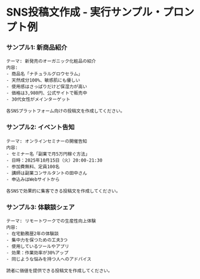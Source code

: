 # SNS投稿文作成 - 実行サンプル・プロンプト例

### サンプル1: 新商品紹介
```
テーマ: 新発売のオーガニック化粧品の紹介
内容: 
- 商品名「ナチュラルグロウセラム」
- 天然成分100%、敏感肌にも優しい
- 使用感はさっぱりだけど保湿力が高い
- 価格は3,980円、公式サイトで販売中
- 30代女性がメインターゲット

各SNSプラットフォーム向けの投稿文を作成してください。
```

### サンプル2: イベント告知
```
テーマ: オンラインセミナーの開催告知
内容:
- セミナー名「副業で月5万円稼ぐ方法」
- 日時：2025年10月15日（火）20:00-21:30
- 参加費無料、定員100名
- 講師は副業コンサルタントの田中さん
- 申込みはWebサイトから

各SNSで効果的に集客できる投稿文を作成してください。
```

### サンプル3: 体験談シェア
```
テーマ: リモートワークでの生産性向上体験
内容:
- 在宅勤務歴2年の体験談
- 集中力を保つための工夫3つ
- 使用しているツールやアプリ
- 効果：作業効率が30%アップ
- 同じような悩みを持つ人へのアドバイス

読者に価値を提供できる投稿文を作成してください。
```